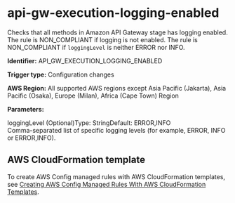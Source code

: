 # api\-gw\-execution\-logging\-enabled<a name="api-gw-execution-logging-enabled"></a>

Checks that all methods in Amazon API Gateway stage has logging enabled\. The rule is NON\_COMPLIANT if logging is not enabled\. The rule is NON\_COMPLIANT if `loggingLevel` is neither ERROR nor INFO\. 

**Identifier:** API\_GW\_EXECUTION\_LOGGING\_ENABLED

**Trigger type:** Configuration changes

**AWS Region:** All supported AWS regions except Asia Pacific \(Jakarta\), Asia Pacific \(Osaka\), Europe \(Milan\), Africa \(Cape Town\) Region

**Parameters:**

loggingLevel \(Optional\)Type: StringDefault: ERROR,INFO  
Comma\-separated list of specific logging levels \(for example, ERROR, INFO or ERROR,INFO\)\.

## AWS CloudFormation template<a name="w79aac11c32c17b9c21c15"></a>

To create AWS Config managed rules with AWS CloudFormation templates, see [Creating AWS Config Managed Rules With AWS CloudFormation Templates](aws-config-managed-rules-cloudformation-templates.md)\.